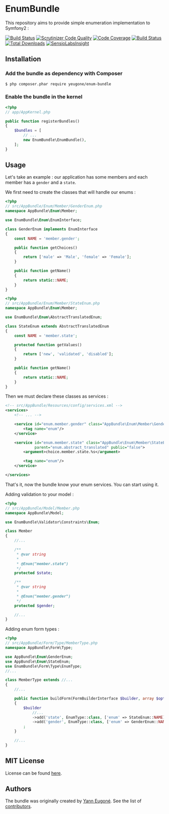 EnumBundle
==============

This repository aims to provide simple enumeration implementation to Symfony2 :


[![Build Status](https://api.travis-ci.org/yann-eugone/enum-bundle.png?branch=master)](https://travis-ci.org/yann-eugone/enum-bundle)
[![Scrutinizer Code Quality](https://scrutinizer-ci.com/g/yann-eugone/enum-bundle/badges/quality-score.png?b=master)](https://scrutinizer-ci.com/g/yann-eugone/enum-bundle/?branch=master)
[![Code Coverage](https://scrutinizer-ci.com/g/yann-eugone/enum-bundle/badges/coverage.png?b=master)](https://scrutinizer-ci.com/g/yann-eugone/enum-bundle/?branch=master)
[![Build Status](https://scrutinizer-ci.com/g/yann-eugone/enum-bundle/badges/build.png?b=master)](https://scrutinizer-ci.com/g/yann-eugone/enum-bundle/build-status/master)
[![Total Downloads](https://poser.pugx.org/yeugone/enum-bundle/downloads.png)](https://packagist.org/packages/yeugone/enum-bundle)
[![SensioLabsInsight](https://insight.sensiolabs.com/projects/a3246c63-abbf-4605-98ca-33295a547338/mini.png)](https://insight.sensiolabs.com/projects/a3246c63-abbf-4605-98ca-33295a547338)


Installation
------------

### Add the bundle as dependency with Composer

``` bash
$ php composer.phar require yeugone/enum-bundle
```

### Enable the bundle in the kernel

``` php
<?php
// app/AppKernel.php

public function registerBundles()
{
    $bundles = [
        // ...
        new EnumBundle\EnumBundle(),
    ];
}
```


Usage
-----

Let's take an example : our application has some members and each member has a `gender` and a `state`.

We first need to create the classes that will handle our enums :

``` php
<?php
// src/AppBundle/Enum/Member/GenderEnum.php
namespace AppBundle\Enum\Member;

use EnumBundle\Enum\EnumInterface;

class GenderEnum implements EnumInterface
{
    const NAME = 'member.gender';

    public function getChoices()
    {
        return ['male' => 'Male', 'female' => 'Female'];
    }

    public function getName()
    {
        return static::NAME;
    }
}
```

``` php
<?php
// src/AppBundle/Enum/Member/StateEnum.php
namespace AppBundle\Enum\Member;

use EnumBundle\Enum\AbstractTranslatedEnum;

class StateEnum extends AbstractTranslatedEnum
{
    const NAME = 'member.state';

    protected function getValues()
    {
        return ['new', 'validated', 'disabled'];
    }

    public function getName()
    {
        return static::NAME;
    }
}
```

Then we must declare these classes as services :

``` xml
<!-- src/AppBundle/Resources/config/services.xml -->
<services>
    <!-- ... -->

    <service id="enum.member.gender" class="AppBundle\Enum\Member\GenderEnum" public="false">
        <tag name="enum"/>
    </service>

    <service id="enum.member.state" class="AppBundle\Enum\Member\StateEnum" 
             parent="enum.abstract_translated" public="false">
        <argument>choice.member.state.%s</argument>

        <tag name="enum"/>
    </service>

</services>
```

That's it, now the bundle know your enum services. You can start using it.

Adding validation to your model :

``` php
<?php
// src/AppBundle/Model/Member.php
namespace AppBundle\Model;

use EnumBundle\Validator\Constraints\Enum;

class Member
{
    //...

    /**
     * @var string
     *
     * @Enum("member.state")
     */
    protected $state;

    /**
     * @var string
     *
     * @Enum("member.gender")
     */
    protected $gender;

    //...
}
```

Adding enum form types :

``` php
<?php
// src/AppBundle/Form/Type/MemberType.php
namespace AppBundle\Form\Type;

use AppBundle\Enum\GenderEnum;
use AppBundle\Enum\StateEnum;
use EnumBundle\Form\Type\EnumType;
//...

class MemberType extends //...
{
    //...

    public function buildForm(FormBuilderInterface $builder, array $options)
    {
        $builder
            //...
            ->add('state', EnumType::class, ['enum' => StateEnum::NAME])
            ->add('gender', EnumType::class, ['enum' => GenderEnum::NAME])
        ;
    }

    //...
}
```


MIT License
-----------

License can be found [here](https://github.com/yann-eugone/enum-bundle/blob/master/Resources/meta/LICENSE).


Authors
-------

The bundle was originally created by [Yann Eugoné](https://github.com/yann-eugone).
See the list of [contributors](https://github.com/yann-eugone/enum-bundle/contributors).
